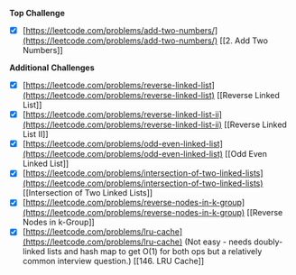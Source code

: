 **Top Challenge**

- [x]  [https://leetcode.com/problems/add-two-numbers/](https://leetcode.com/problems/add-two-numbers/)
[[2. Add Two Numbers]]

**Additional** **Challenges**

- [x]  [https://leetcode.com/problems/reverse-linked-list](https://leetcode.com/problems/reverse-linked-list)
[[Reverse Linked List]]
- [x]  [https://leetcode.com/problems/reverse-linked-list-ii](https://leetcode.com/problems/reverse-linked-list-ii)
[[Reverse Linked List II]]
- [x]  [https://leetcode.com/problems/odd-even-linked-list](https://leetcode.com/problems/odd-even-linked-list)
[[Odd Even Linked List]]
- [x]  [https://leetcode.com/problems/intersection-of-two-linked-lists](https://leetcode.com/problems/intersection-of-two-linked-lists)
[[Intersection of Two Linked Lists]]
- [x]  [https://leetcode.com/problems/reverse-nodes-in-k-group](https://leetcode.com/problems/reverse-nodes-in-k-group)
[[Reverse Nodes in k-Group]]
- [x]  [https://leetcode.com/problems/lru-cache](https://leetcode.com/problems/lru-cache) (Not easy - needs doubly-linked lists and hash map to get O(1) for both ops but a relatively common interview question.)
[[146. LRU Cache]]